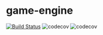 # game-engine

[![Build Status](https://github.com/krisukox/game-engine-v4/workflows/coverage/badge.svg)](https://github.com/krisukox/game-engine-v4/actions)
![codecov](https://codecov.io/gh/krisukox/game-engine-v4/branch/coordinate-graph/graphs/badge.svg?token=H1GXCQQ3YG)
![codecov](https://codecov.io/gh/krisukox/game-engine-v4/branch/master/graphs/badge.svg?token=H1GXCQQ3YG)
